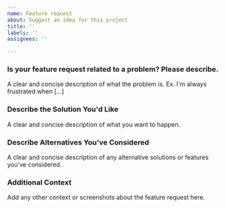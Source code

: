 ```yaml
---
name: Feature request
about: Suggest an idea for this project
title: ''
labels: ''
assignees: ''

---
```


### Is your feature request related to a problem? Please describe.

A clear and concise description of what the problem is. Ex. I'm always frustrated when [...]

### Describe the Solution You'd Like

A clear and concise description of what you want to happen.

### Describe Alternatives You've Considered

A clear and concise description of any alternative solutions or features you've considered.

### Additional Context

Add any other context or screenshots about the feature request here.
